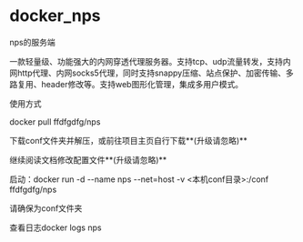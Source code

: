 # docker_nps
nps⁠的服务端

一款轻量级、功能强大的内网穿透代理服务器。支持tcp、udp流量转发，支持内网http代理、内网socks5代理，同时支持snappy压缩、站点保护、加密传输、多路复用、header修改等。支持web图形化管理，集成多用户模式。

使用方式

docker pull ffdfgdfg/nps

下载conf文件夹⁠并解压，或前往项目主页⁠自行下载**(升级请忽略)**

继续阅读文档⁠修改配置文件**(升级请忽略)**

启动：docker run -d --name nps --net=host -v <本机conf目录>:/conf ffdfgdfg/nps

请确保为conf文件夹

查看日志docker logs nps
